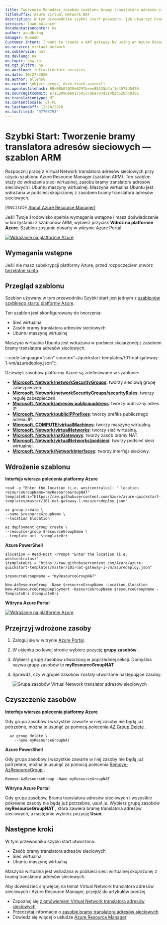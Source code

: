 ```yaml
---
title: Tworzenie Menedżer zasobów szablonu bramy translatora adresów sieciowych
titleSuffix: Azure Virtual Network NAT
description: W tym przewodniku szybki start pokazano, jak utworzyć bramę NAT przy użyciu szablonu Azure Resource Manager (szablon ARM).
services: load-balancer
documentationcenter: na
author: asudbring
manager: KumudD
Customer intent: I want to create a NAT gateway by using an Azure Resource Manager template so that I can provide outbound connectivity for my virtual machines.
ms.service: virtual-network
ms.subservice: nat
ms.devlang: na
ms.topic: how-to
ms.tgt_pltfrm: na
ms.workload: infrastructure-services
ms.date: 10/27/2020
ms.author: allensu
ms.custom: subject-armqs, devx-track-azurecli
ms.openlocfilehash: 68e08b0f029e6297beee85135b4af1e4575d5470
ms.sourcegitcommit: e7152996ee917505c7aba707d214b2b520348302
ms.translationtype: MT
ms.contentlocale: pl-PL
ms.lasthandoff: 12/20/2020
ms.locfileid: "97703793"
---
```

# <a name="quickstart-create-a-nat-gateway---arm-template"></a>Szybki Start: Tworzenie bramy translatora adresów sieciowych — szablon ARM

Rozpocznij pracę z Virtual Network translatora adresów sieciowych przy użyciu szablonu Azure Resource Manager (szablon ARM). Ten szablon służy do wdrażania sieci wirtualnej, zasobu bramy translatora adresów sieciowych i Ubuntu maszyny wirtualnej. Maszyna wirtualna Ubuntu jest wdrażana w podsieci skojarzonej z zasobem bramy translatora adresów sieciowych.

[!INCLUDE [About Azure Resource Manager](../../includes/resource-manager-quickstart-introduction.md)]

Jeśli Twoje środowisko spełnia wymagania wstępne i masz doświadczenie w korzystaniu z szablonów ARM, wybierz przycisk **Wdróż na platformie Azure**. Szablon zostanie otwarty w witrynie Azure Portal.

[![Wdrażanie na platformie Azure](../media/template-deployments/deploy-to-azure.svg)](https://portal.azure.com/#create/Microsoft.Template/uri/https%3A%2F%2Fraw.githubusercontent.com%2FAzure%2Fazure-quickstart-templates%2Fmaster%2F101-nat-gateway-1-vm%2Fazuredeploy.json)

## <a name="prerequisites"></a>Wymagania wstępne

Jeśli nie masz subskrypcji platformy Azure, przed rozpoczęciem utwórz [bezpłatne konto](https://azure.microsoft.com/free/?WT.mc_id=A261C142F).

## <a name="review-the-template"></a>Przegląd szablonu

Szablon używany w tym przewodniku Szybki start jest jednym z [szablonów szybkiego startu platformy Azure](https://azure.microsoft.com/resources/templates/101-nat-gateway-1-vm).

Ten szablon jest skonfigurowany do tworzenia:

* Sieć wirtualna
* Zasób bramy translatora adresów sieciowych
* Ubuntu maszynę wirtualną

Maszyna wirtualna Ubuntu jest wdrażana w podsieci skojarzonej z zasobem bramy translatora adresów sieciowych.

:::code language="json" source="~/quickstart-templates/101-nat-gateway-1-vm/azuredeploy.json":::

Dziewięć zasobów platformy Azure są zdefiniowane w szablonie:

* **[Microsoft. Network/networkSecurityGroups](/azure/templates/microsoft.network/networksecuritygroups)**: tworzy sieciową grupę zabezpieczeń.
* **[Microsoft. Network/networkSecurityGroups/securityRules](/azure/templates/microsoft.network/networksecuritygroups/securityrules)**: tworzy regułę zabezpieczeń.
* **[Microsoft. Network/adresów publicipaddress](/azure/templates/microsoft.network/publicipaddresses)**: tworzy publiczny adres IP.
* **[Microsoft. Network/publicIPPrefixes](/azure/templates/microsoft.network/publicipprefixes)**: tworzy prefiks publicznego adresu IP.
* **[Microsoft. COMPUTE/virtualMachines](/azure/templates/Microsoft.Compute/virtualMachines)**: tworzy maszynę wirtualną.
* **[Microsoft. Network/virtualNetworks](/azure/templates/microsoft.network/virtualnetworks)**: tworzy sieć wirtualną.
* **[Microsoft. Network/natGateways](/azure/templates/microsoft.network/natgateways)**: tworzy zasób bramy NAT.
* **[Microsoft. Network/virtualNetworks/podsieci](/azure/templates/microsoft.network/virtualnetworks/subnets)**: tworzy podsieć sieci wirtualnej.
* **[Microsoft. Network/NetworkInterfaces](/azure/templates/microsoft.network/networkinterfaces)**: tworzy interfejs sieciowy.

## <a name="deploy-the-template"></a>Wdrożenie szablonu

**Interfejs wiersza polecenia platformy Azure**

```azurecli-interactive
read -p "Enter the location (i.e. westcentralus): " location
resourceGroupName="myResourceGroupNAT"
templateUri="https://raw.githubusercontent.com/Azure/azure-quickstart-templates/master/101-nat-gateway-1-vm/azuredeploy.json"

az group create \
--name $resourceGroupName \
--location $location

az deployment group create \
--resource-group $resourceGroupName \
--template-uri  $templateUri
```

**Azure PowerShell**

```azurepowershell-interactive
$location = Read-Host -Prompt "Enter the location (i.e. westcentralus)"
$templateUri = "https://raw.githubusercontent.com/Azure/azure-quickstart-templates/master/101-nat-gateway-1-vm/azuredeploy.json"

$resourceGroupName = "myResourceGroupNAT"

New-AzResourceGroup -Name $resourceGroupName -Location $location
New-AzResourceGroupDeployment -ResourceGroupName $resourceGroupName -TemplateUri $templateUri
```

**Witryna Azure Portal**

[![Wdrażanie na platformie Azure](../media/template-deployments/deploy-to-azure.svg)](https://portal.azure.com/#create/Microsoft.Template/uri/https%3A%2F%2Fraw.githubusercontent.com%2FAzure%2Fazure-quickstart-templates%2Fmaster%2F101-nat-gateway-1-vm%2Fazuredeploy.json)

## <a name="review-deployed-resources"></a>Przejrzyj wdrożone zasoby

1. Zaloguj się w witrynie [Azure Portal](https://portal.azure.com).

1. W okienku po lewej stronie wybierz pozycję **grupy zasobów** .

1. Wybierz grupę zasobów utworzoną w poprzedniej sekcji. Domyślna nazwa grupy zasobów to **myResourceGroupNAT**

1. Sprawdź, czy w grupie zasobów zostały utworzone następujące zasoby:

    ![Grupa zasobów Virtual Network translator adresów sieciowych](./media/quick-create-template/nat-gateway-template-rg.png)

## <a name="clean-up-resources"></a>Czyszczenie zasobów

**Interfejs wiersza polecenia platformy Azure**

Gdy grupa zasobów i wszystkie zawarte w niej zasoby nie będą już potrzebne, można je usunąć za pomocą polecenia [AZ Group Delete](/cli/azure/group#az-group-delete) .

```azurecli-interactive
  az group delete \
    --name myResourceGroupNAT
```

**Azure PowerShell**

Gdy grupa zasobów i wszystkie zawarte w niej zasoby nie będą już potrzebne, można je usunąć za pomocą polecenia [Remove-AzResourceGroup](/powershell/module/az.resources/remove-azresourcegroup) .

```azurepowershell-interactive
Remove-AzResourceGroup -Name myResourceGroupNAT
```

**Witryna Azure Portal**

Gdy grupa zasobów, Brama translatora adresów sieciowych i wszystkie pokrewne zasoby nie będą już potrzebne, usuń je. Wybierz grupę zasobów **myResourceGroupNAT** , która zawiera bramę translatora adresów sieciowych, a następnie wybierz pozycję **Usuń**.

## <a name="next-steps"></a>Następne kroki

W tym przewodniku szybki start utworzono:

* Zasób bramy translatora adresów sieciowych
* Sieć wirtualna
* Ubuntu maszynę wirtualną

Maszyna wirtualna jest wdrażana w podsieci sieci wirtualnej skojarzonej z bramą translatora adresów sieciowych.

Aby dowiedzieć się więcej na temat Virtual Network translatora adresów sieciowych i Azure Resource Manager, przejdź do artykułów poniżej.

* Zapoznaj się [z omówieniem Virtual Network translatora adresów sieciowych](nat-overview.md)
* Przeczytaj informacje o [zasobie bramy translatora adresów sieciowych](nat-gateway-resource.md)
* Dowiedz się więcej o usłudze [Azure Resource Manager](../azure-resource-manager/management/overview.md)
